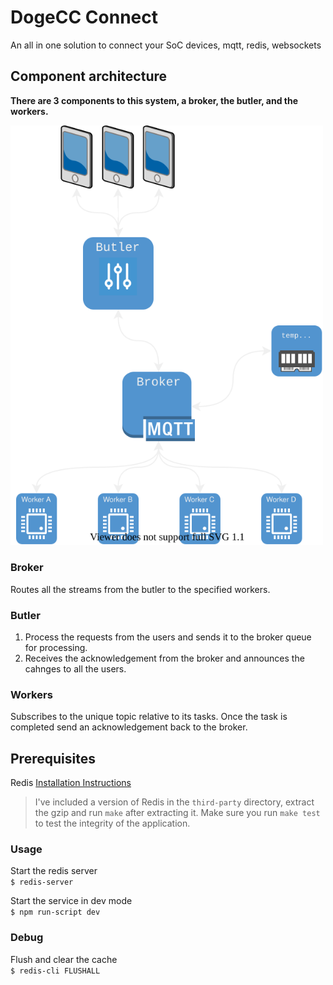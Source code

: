 # DogeCC Connect
An all in one solution to connect your SoC devices, mqtt, redis, websockets

## Component architecture
<b>There are 3 components to this system, a broker, the butler, and the workers.</b>  

<img src='./docu/component_diagram.svg' width='500' />  

### Broker
Routes all the streams from the butler to the specified workers.
### Butler
1. Process the requests from the users and sends it to the broker queue for processing.
2. Receives the acknowledgement from the broker and announces the cahnges to all the users.
### Workers
Subscribes to the unique topic relative to its tasks. Once the task is completed send an acknowledgement back to the broker.

## Prerequisites
Redis [Installation Instructions](https://redis.io/topics/quickstart)
> I've included a version of Redis in the `third-party` directory, extract the gzip and run `make` after extracting it. Make sure you run `make test` to test the integrity of the application.  

### Usage
Start the redis server  
`$ redis-server`  

Start the service in dev mode  
`$ npm run-script dev`

### Debug
Flush and clear the cache  
`$ redis-cli FLUSHALL`